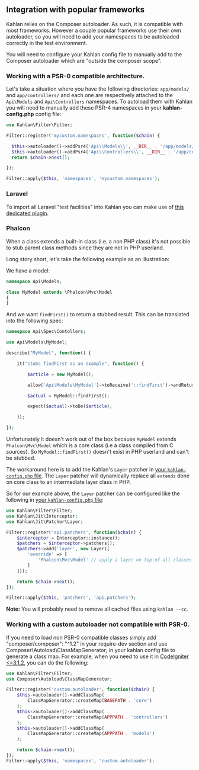 ## Integration with popular frameworks

Kahlan relies on the Composer autoloader. As such, it is compatible with most frameworks. However a couple popular frameworks use their own autoloader, so you will need to add your namespaces to be autoloaded correctly in the test environment.

You will need to configure your Kahlan config file to manually add to the Composer autoloader which are "outside the composer scope".

### Working with a PSR-0 compatible architecture.

Let's take a situation where you have the following directories: `app/models/` and  `app/controllers/` and each one are respectively attached to the `Api\Models` and `Api\Controllers` namespaces. To autoload them with Kahlan you will need to manually add these PSR-4 namespaces in your **kahlan-config.php** config file:

```php
use Kahlan\Filter\Filter;

Filter::register('mycustom.namespaces', function($chain) {

  $this->autoloader()->addPsr4('Api\\Models\\', __DIR__ . '/app/models/');
  $this->autoloader()->addPsr4('Api\\Controllers\\', __DIR__ . '/app/controllers/');
  return $chain->next();

});

Filter::apply($this, 'namespaces', 'mycustom.namespaces');
```

### Laravel

To import all Laravel "test facilities" into Kahlan you can make use of [this dedicated plugin](https://github.com/jarektkaczyk/laravel-kahlan).

### Phalcon

When a class extends a built-in class (i.e. a non PHP class) it's not possible to stub parent class methods since they are not in PHP userland.

Long story short, let's take the following example as an illustration:

We have a model:

```php
namespace Api\Models;

class MyModel extends \Phalcon\Mvc\Model
{
}
```

And we want `findFirst()` to return a stubbed result. This can be translated into the following spec:

```php
namespace Api\Spec\Contollers;

use Api\Models\MyModel;

describe("MyModel", function() {

    it("stubs findFirst as an example", function() {

        $article = new MyModel();

        allow('Api\Models\MyModel')->toReceive('::findFirst')->andReturn($article);

        $actual = MyModel::findFirst();

        expect($actual)->toBe($article);

    });

});
```

Unfortunately it doesn't work out of the box because `MyModel` extends `Phalcon\Mvc\Model` which is a core class (i.e a class compiled from C sources). So `MyModel::findFirst()` doesn't exist in PHP userland and can't be stubbed.

The workaround here is to add the Kahlan's `Layer` patcher in [your `kahlan-config.php` file](config-file.md). The `Layer` patcher will dynamically replace all `extends` done on core class to an intermediate layer class in PHP.

So for our example above, the `Layer` patcher can be configured like the following in [your `kahlan-config.php` file](config-file.md):

```php
use Kahlan\Filter\Filter;
use Kahlan\Jit\Interceptor;
use Kahlan\Jit\Patcher\Layer;

Filter::register('api.patchers', function($chain) {
    $interceptor = Interceptor::instance();
    $patchers = $interceptor->patchers();
    $patchers->add('layer', new Layer([
        'override' => [
            'Phalcon\Mvc\Model' // apply a layer on top of all classes extending `Phalcon\Mvc\Model`.
        ]
    ]));

    return $chain->next();
});

Filter::apply($this, 'patchers', 'api.patchers');
```

**Note:** You will probably need to remove all cached files using `kahlan --cc`.

### Working with a custom autoloader not compatible with PSR-0.

If you need to load non PSR-0 compatible classes simply add "composer/composer": "^1.2" in your require-dev section and use Composer\Autoload\ClassMapGenerator; in your kahlan config file to generate a class map. For example, when you need to use it in [CodeIgniter <=3.1.2](https://codeigniter.com/), you can do the following:

```php
use Kahlan\Filter\Filter;
use Composer\Autoload\ClassMapGenerator;

Filter::register('custom.autoloader', function($chain) {
    $this->autoloader()->addClassMap(
        ClassMapGenerator::createMap(BASEPATH . 'core')
    );
    $this->autoloader()->addClassMap(
        ClassMapGenerator::createMap(APPPATH . 'controllers')
    );
    $this->autoloader()->addClassMap(
        ClassMapGenerator::createMap(APPPATH . 'models')
    );

    return $chain->next();
});
Filter::apply($this, 'namespaces', 'custom.autoloader');
```
